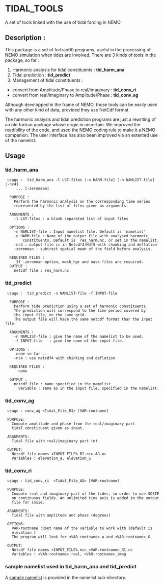 # TIDAL_TOOLS
A set of tools  linked with the use of tidal forcing in NEMO

## Description :
 This package is a set of fortran90 programs, useful in the processing of NEMO simulation when tides are involved. There
are 3 kinds of tools in the package, so far :
 1. Harmonic analysis for tidal constituents : **tid_harm_ana**
 1. Tidal prediction : **tid_predict**
 1. Management of tidal constituents :
  * convert from Amplitude/Phase to real/imaginary : **tid_conv_ri**
  * convert from real/imaginary to Amplitude/Phase : **tid_conv_ag**

 Although developped in the frame of NEMO, those tools can be easily used with any other kind of data, provided they use NetCdf format.

 The harmonic analysis and tidal prediction programs are just a rewriting of an old fortran package whose origin in uncertain. We improved the
readibility of the code, and used the NEMO coding rule to make it a NEMO companion. The user interface has also been improved via an extented use
of the namelist.

## Usage
### **tid_harm_ana**
     usage :  tid_harm_ana -l LST-files [-o HARM-file] [-n NAMLIST-file] [-nc4]
         ... [-zeromean]
       
      PURPOSE :
        Perform the harmonic analysis on the corresponding time series 
        represented by the list of files given as arguments.
       
      ARGUMENTS :
        -l LST-files : a blank separated list of input files
       
      OPTIONS :
        -n NAMLIST-file : Input namelist file. Default is 'namelist' 
        -o HARM-file : Name of the output file with analysed harmonic 
            constituents. Default is  res_harm.nc, or set in the namelist.
        -nc4 : output file is in Netcdf4/Hdf5 with chunking and deflation
        -zeromean : subtract spatial mean of the field before analysis.
       
      REQUIRED FILES :
         If -zeromean option, mesh_hgr and mask files are required.
      OUTPUT : 
        netcdf file : res_harm.nc

### **tid_predict**
     usage :  tid_predict -n NAMLIST-file -f INPUT-file
       
      PURPOSE :
        Perform tide prediction using a set of harmonic constituents.
        The prediction will correspond to the time period covered by
        the input file, on the same grid. 
        The output file will have the same netcdf format than the input file.
       
      ARGUMENTS :
        -n NAMLIST-file : give the name of the namelist to be used.
        -f INPUT-file   : give the name of the input file.
       
      OPTIONS :
         none so far ... 
        -nc4 : use netcdf4 with chinking and deflation 
       
      REQUIRED FILES :
          none 
       
      OUTPUT : 
        netcdf file : name specified in the namelist
          Variable : same as in the input file, specified in the namelist.

### **tid_conv_ag**

     usage : conv_ag <Tidal_File_RI> [VAR-rootname]
  
     PURPOSE:
       Compute amplitude and phase from the real/imaginary part
       tidal constituent given as input.
  
     ARGUMENTS:
       Tidal file with real/imaginary part (m) 
  
     OUTPUT:
       Netcdf file names <INPUT_FILE%_RI.nc>_AG.nc
       Variables : elevation_a, elevation_G

### **tid_conv_ri**

     usage : tid_conv_ri  <Tidal_File_AG> [VAR-rootname]

     PURPOSE:
       Compute real and imaginary part of the tides, in order to use SOSIE
       on continuous fields. An unlimited time axis is added in the output
       file for sosie.

     ARGUMENTS:
       Tidal file with amplitude and phase (degrees)
  
     OPTIONS:
       VAR-rootname :Root name of the variable to work with (default is 
       elevation )
       The program will look for <VAR-rootname>_a and <VAR-rootname>_G
  
     OUTPUT:
       Netcdf file names <INPUT_FILE%.nc>_<VAR-rootname>_RI.nc
       Variables : <VAR-rootname>_real, <VAR-rootname>_imag

### sample namelist used in **tid_harm_ana** and **tid_predict**
 A [sample namelist](../master/namelists/namelist_tideharm)  is provided in the namelist sub-directory.
 

